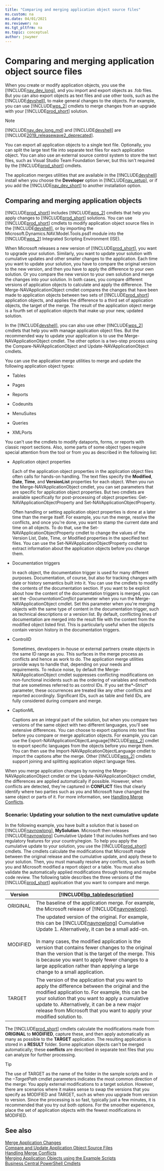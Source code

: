 ```yaml
---
title: "Comparing and merging application object source files"
ms.custom: na
ms.date: 04/01/2021
ms.reviewer: na
ms.tgt_pltfrm: na
ms.topic: conceptual
author: jswymer
---
```

# Comparing and merging application object source files
When you create or modify application objects, you use the [!INCLUDE[nav_dev_long](../developer/includes/nav_dev_long_md.md)], and you import and export objects as .fob files. But you can also export objects as text files and use other tools, such as the [!INCLUDE[devshell](../developer/includes/devshell.md)], to make general changes to the objects. For example, you can use [!INCLUDE[wps_2](../developer/includes/wps_2_md.md)] cmdlets to merge changes from an upgrade with your [!INCLUDE[prod_short](../developer/includes/prod_short.md)] solution.  

>[!NOTE]
> [!INCLUDE[nav_dev_long_md](../developer/includes/nav_dev_long_md.md)] and [!INCLUDE[devshell](../developer/includes/devshell.md)] are [!INCLUDE[2019_releasewave2_deprecated](../includes/2019_releasewave2_deprecated.md)]. 

 You can export all application objects to a single text file. Optionally, you can split the large text file into separate text files for each application object. You can also use an external source control system to store the text files, such as Visual Studio Team Foundation Server, but this isn't required by the [!INCLUDE[prod_short](../developer/includes/prod_short.md)] cmdlets.  

 The application merges utilities that are available in the [!INCLUDE[devshell](../developer/includes/devshell.md)] install when you choose the **Developer** option in [!INCLUDE[nav_setup](../developer/includes/nav_setup_md.md)], or if you add the [!INCLUDE[nav_dev_short](../developer/includes/nav_dev_short_md.md)] to another installation option.  

## Comparing and merging application objects  
 [!INCLUDE[prod_short](../developer/includes/prod_short.md)] includes [!INCLUDE[wps_2](../developer/includes/wps_2_md.md)] cmdlets that help you apply changes to [!INCLUDE[prod_short](../developer/includes/prod_short.md)] solutions. You can use [!INCLUDE[prod_short](../developer/includes/prod_short.md)] cmdlets to modify application object source files in the [!INCLUDE[devshell](../developer/includes/devshell.md)], or by importing the Microsoft.Dynamics.NAV.Model.Tools.psd1 module into the [!INCLUDE[wps_2](../developer/includes/wps_2_md.md)] Integrated Scripting Environment \(ISE\).  

 When Microsoft releases a new version of [!INCLUDE[prod_short](../developer/includes/prod_short.md)], you want to upgrade your solution. Similarly, you want to update your solution with cumulative updates and other smaller changes to the application. Each time you want to update your solution, you have to compare the original version to the new version, and then you have to apply the difference to your own solution. Or you compare the new version to your own solution and merge the changes into your solution. In both cases, you compare different versions of application objects to calculate and apply the difference. The Merge-NAVApplicationObject cmdlet compares the changes that have been made to application objects between two sets of [!INCLUDE[prod_short](../developer/includes/prod_short.md)] application objects, and applies the difference to a third set of application objects, the target of the merge. The result of the application object merge is a fourth set of application objects that make up your new, updated solution.  

 In the [!INCLUDE[devshell](../developer/includes/devshell.md)], you can also use other [!INCLUDE[wps_2](../developer/includes/wps_2_md.md)] cmdlets that help you with manage application object files. But the recommended way to update your application is to use the Merge-NAVApplicationObject cmdlet. The other option is a two-step process using the Compare-NAVApplicationObject and Update-NAVApplicationObject cmdlets.  

 You can use the application merge utilities to merge and update the following application object types:  

-   Tables  

-   Pages  

-   Reports  

-   Codeunits  

-   MenuSuites  

-   Queries  

-   XMLPorts  

 You can't use the cmdlets to modify dataports, forms, or reports with classic report sections. Also, some parts of some object types require special attention from the tool or from you as described in the following list:  

-   Application object properties  

     Each of the application object properties in the application object files often calls for hands-on handling. The text files specify the **Modified**, **Date**, **Time**, and **VersionList** properties for each object. When you run the Merge-NAVApplicationObject cmdlet, you can set parameters that are specific for application object properties. But two cmdlets are available specifically for post-processing of object properties: Get-NAVApplicationObjectProperty and Set-NAVApplicationObjectProperty.  

     Often handling or setting application object properties is done at a later time than the merge itself. For example, you run the merge, resolve the conflicts, and once you're done, you want to stamp the current date and time on all objects. To do that, use the Set-NAVApplicationObjectProperty cmdlet to change the values of the Version List, Date, Time, or Modified properties in the specified text files. You can use the Set-NAVApplicationObjectProperty cmdlet to extract information about the application objects before you change them.  

-   Documentation triggers  

     In each object, the documentation trigger is used for many different purposes. Documentation, of course, but also for tracking changes with date or history semantics built into it. You can use the cmdlets to modify the contents of the documentation section. If you want to be explicit about how the content of the documentation triggers is merged, you can set the *-DocumentationConflict* parameter when you run the Merge-NAVApplicationObject cmdlet. Set this parameter when you're merging objects with the same type of content in the documentation trigger, such as technical descriptions or a version list. By default, conflicting lines of documentation are merged into the result file with the content from the modified object listed first. This is particularly useful when the objects contain version history in the documentation triggers.  

-   ControlID  

     Sometimes, developers in-house or external partners create objects in the same ID range as you. This surfaces in the merge process as conflicts and hence as work to do. The application merge utilities provide ways to handle that, depending on your needs and requirements. To reduce noise, by default the Merge-NAVApplicationObject cmdlet suppresses conflicting modifications on non-functional incidents such as the ordering of variables and methods that are sometimes referred to as control IDs. If you set the*–Strict* parameter, these occurrences are treated like any other conflicts and reported accordingly. Significant IDs, such as table and field IDs, are fully considered during compare and merge.  

-   CaptionML  

     Captions are an integral part of the solution, but when you compare two versions of the same object with two different languages, you'll see extensive differences. You can choose to export captions into text files before you compare or merge application objects. For example, you can use the Export-NAVApplicationObjectLanguage[!INCLUDE[wps_2](../developer/includes/wps_2_md.md)] cmdlet to export specific languages from the objects before you merge them. You can then use the Import-NAVApplicationObjectLanguage cmdlet to import the captions after the merge. Other [!INCLUDE[wps_2](../developer/includes/wps_2_md.md)] cmdlets support joining and splitting application object language files.  

 When you merge application changes by running the Merge-NAVApplicationObject cmdlet or the Update-NAVApplicationObject cmdlet, the differences are applied automatically if possible. However, when conflicts are detected, they're captured in **CONFLICT** files that clearly identify where two parties such as you and Microsoft have changed the same object or parts of it. For more information, see [Handling Merge Conflicts](Handling-Merge-Conflicts.md).  

### Scenario: Updating your solution to the next cumulative update  
 In the following example, you have built a solution that is based on [!INCLUDE[navnowlong](../developer/includes/navnowlong_md.md)], **MySolution**. Microsoft then releases [!INCLUDE[navnowlong](../developer/includes/navnowlong_md.md)] Cumulative Update 1 that includes hotfixes and two regulatory features for your country/region. To help you apply the cumulative update to your solution, you use the [!INCLUDE[prod_short](../developer/includes/prod_short.md)] cmdlets. The cmdlets calculate the modifications that Microsoft made between the original release and the cumulative update, and apply these to your solution. Then, you must manually resolve any conflicts, such as both you and Microsoft modified a report object or a table. You must also validate the automatically applied modifications through testing and maybe code review. The following table describes the three versions of the [!INCLUDE[prod_short](../developer/includes/prod_short.md)] application that you want to compare and merge.  

|Version|[!INCLUDE[bp_tabledescription](../developer/includes/bp_tabledescription_md.md)]|  
|-------------|---------------------------------------|  
|ORIGINAL|The baseline of the application merge. For example, the Microsoft release of [!INCLUDE[navnowlong](../developer/includes/navnowlong_md.md)].|  
|MODIFIED|The updated version of the original. For example, this can be [!INCLUDE[navnowlong](../developer/includes/navnowlong_md.md)] Cumulative Update 1. Alternatively, it can be a small add-on.<br /><br /> In many cases, the modified application is the version that contains fewer changes to the original than the version that is the target of the merge. This is because you want to apply fewer changes to a large application rather than applying a large change to a small application.|  
|TARGET|The version of the application that you want to apply the difference between the original and the modified application to. For example, this can be your solution that you want to apply a cumulative update to. Alternatively, it can be a new major release from Microsoft that you want to apply your modified solution to.|  

 The [!INCLUDE[prod_short](../developer/includes/prod_short.md)] cmdlets calculate the modifications made from **ORIGINAL** to **MODIFIED**, capture these, and then apply automatically as many as possible to the **TARGET** application. The resulting application is stored in a **RESULT** folder. Some application objects can't be merged automatically; these **conflicts** are described in separate text files that you can analyze for further processing.  

> [!TIP]  
>  The use of TARGET as the name of the folder in the sample scripts and in the *–TargetPath* cmdlet parameters indicates the most common direction of the merge: You apply external modifications to a target solution. However, there are scenarios where it makes sense to swap the versions that you specify as MODIFIED and TARGET, such as when you upgrade from version to version. Since the processing is so fast, typically just a few minutes, it is recommended that you try out both options. For the smoother experience, place the set of application objects with the fewest modifications in MODIFIED.  

## See also  
 [Merge Application Changes](merge-application-changes.md)   
 [Compare and Update Application Object Source Files](compare-update-application-object-source-files.md)   
 [Handling Merge Conflicts](Handling-Merge-Conflicts.md)   
 [Merging Application Objects using the Example Scripts](Merging-Application-Objects-using-the-Example-Scripts.md)      
 [Business Central PowerShell Cmdlets](/powershell/business-central/overview)
